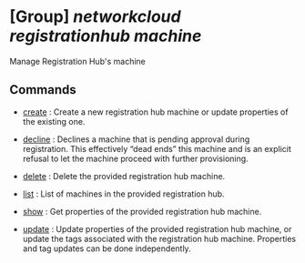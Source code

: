 # [Group] _networkcloud registrationhub machine_

Manage Registration Hub's machine

## Commands

- [create](/Commands/networkcloud/registrationhub/machine/_create.md)
: Create a new registration hub machine or update properties of the existing one.

- [decline](/Commands/networkcloud/registrationhub/machine/_decline.md)
: Declines a machine that is pending approval during registration. This effectively “dead ends” this machine and is an explicit refusal to let the machine proceed with further provisioning.

- [delete](/Commands/networkcloud/registrationhub/machine/_delete.md)
: Delete the provided registration hub machine.

- [list](/Commands/networkcloud/registrationhub/machine/_list.md)
: List of machines in the provided registration hub.

- [show](/Commands/networkcloud/registrationhub/machine/_show.md)
: Get properties of the provided registration hub machine.

- [update](/Commands/networkcloud/registrationhub/machine/_update.md)
: Update properties of the provided registration hub machine, or update the tags associated with the registration hub machine. Properties and tag updates can be done independently.
